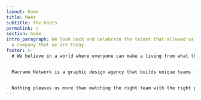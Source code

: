 ```yaml
---
layout: home
title: Meet
subtitle: The Knots
permalink: /
section: home
intro_paragraph: We look back and celebrate the talent that allowed us to become
  a company that we are today.
footer: >-
  # We believe in a world where everyone can make a living from what they love.


  Macramè Network is a graphic design agency that builds unique teams for every new brief by working with a vast network of skilled professionals.


  Nothing pleases us more than matching the right team with the right project.
---
```

